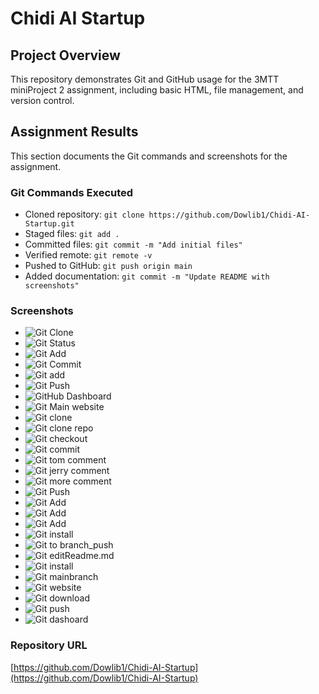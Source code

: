 # Chidi AI Startup

## Project Overview
This repository demonstrates Git and GitHub usage for the 3MTT miniProject 2 assignment, including basic HTML, file management, and version control.

## Assignment Results
This section documents the Git commands and screenshots for the assignment.

### Git Commands Executed
- Cloned repository: `git clone https://github.com/Dowlib1/Chidi-AI-Startup.git`
- Staged files: `git add .`
- Committed files: `git commit -m "Add initial files"`
- Verified remote: `git remote -v`
- Pushed to GitHub: `git push origin main`
- Added documentation: `git commit -m "Update README with screenshots"`

### Screenshots
- ![Git Clone](gitimages/gitclone.png)
- ![Git Status](gitimages/gitaddstatus.png)
- ![Git Add](gitimages/gitindexhtml.png)
- ![Git Commit](gitimages/gitcomment1.png)
- ![Git add](gitimages/gitaddstatus.png)
- ![Git Push](gitimages/pushorigin.png)
- ![GitHub Dashboard](gitimages/gitdashboard.png)
- ![Git Main website](gitimages/gitweb.png)
- ![Git clone](gitimages/gitclone.png)
- ![Git clone repo](gitimages/gitclone.png)
- ![Git checkout](gitimages/gitcheckout.png)
- ![Git commit](gitimages/gitindexhtml.png)
- ![Git tom comment](gitimages/gitcomment1.png)
- ![Git jerry comment](gitimages/gitcomment1.png)
- ![Git more comment](gitimages/gitcomment2.png)
- ![Git Push](gitimages/gitcomment3.png)
- ![Git Add](gitimages/gitrepo.png)
- ![Git Add](gitimages/gitrepo2.png)
- ![Git Add](gitimages/gitrepo3.png)
- ![Git install](gitimages/installinggit.png)
- ![Git to branch_push](gitimages/pushorigin.png)
- ![Git editReadme.md](gitimages/gitcode.png)
- ![Git install](gitimages/installinggit.png)
- ![Git mainbranch](gitimages/gitrpeomain.png)
- ![Git website](gitimages/gitweb.png)
- ![Git download](gitimages/gitdownload.png)
- ![Git push](gitimages/gitposh.png)
- ![Git dashoard](gitimages/gitdashboard.png)

### Repository URL
[https://github.com/Dowlib1/Chidi-AI-Startup](https://github.com/Dowlib1/Chidi-AI-Startup)
